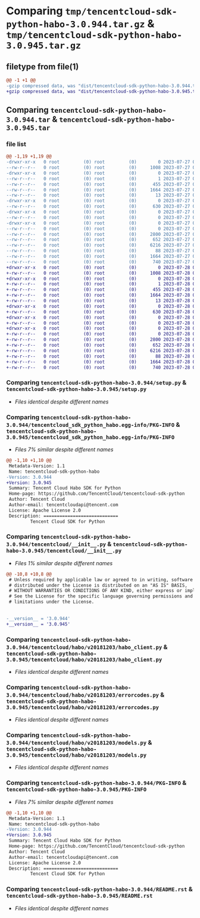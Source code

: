 # Comparing `tmp/tencentcloud-sdk-python-habo-3.0.944.tar.gz` & `tmp/tencentcloud-sdk-python-habo-3.0.945.tar.gz`

## filetype from file(1)

```diff
@@ -1 +1 @@
-gzip compressed data, was "dist/tencentcloud-sdk-python-habo-3.0.944.tar", last modified: Thu Jul 27 02:16:40 2023, max compression
+gzip compressed data, was "dist/tencentcloud-sdk-python-habo-3.0.945.tar", last modified: Fri Jul 28 00:29:12 2023, max compression
```

## Comparing `tencentcloud-sdk-python-habo-3.0.944.tar` & `tencentcloud-sdk-python-habo-3.0.945.tar`

### file list

```diff
@@ -1,19 +1,19 @@
-drwxr-xr-x   0 root         (0) root         (0)        0 2023-07-27 02:16:40.000000 tencentcloud-sdk-python-habo-3.0.944/
--rw-r--r--   0 root         (0) root         (0)     1008 2023-07-27 02:16:40.000000 tencentcloud-sdk-python-habo-3.0.944/setup.py
-drwxr-xr-x   0 root         (0) root         (0)        0 2023-07-27 02:16:40.000000 tencentcloud-sdk-python-habo-3.0.944/tencentcloud_sdk_python_habo.egg-info/
--rw-r--r--   0 root         (0) root         (0)        1 2023-07-27 02:16:40.000000 tencentcloud-sdk-python-habo-3.0.944/tencentcloud_sdk_python_habo.egg-info/dependency_links.txt
--rw-r--r--   0 root         (0) root         (0)      455 2023-07-27 02:16:40.000000 tencentcloud-sdk-python-habo-3.0.944/tencentcloud_sdk_python_habo.egg-info/SOURCES.txt
--rw-r--r--   0 root         (0) root         (0)     1664 2023-07-27 02:16:40.000000 tencentcloud-sdk-python-habo-3.0.944/tencentcloud_sdk_python_habo.egg-info/PKG-INFO
--rw-r--r--   0 root         (0) root         (0)       13 2023-07-27 02:16:40.000000 tencentcloud-sdk-python-habo-3.0.944/tencentcloud_sdk_python_habo.egg-info/top_level.txt
-drwxr-xr-x   0 root         (0) root         (0)        0 2023-07-27 02:16:40.000000 tencentcloud-sdk-python-habo-3.0.944/tencentcloud/
--rw-r--r--   0 root         (0) root         (0)      630 2023-07-27 02:16:40.000000 tencentcloud-sdk-python-habo-3.0.944/tencentcloud/__init__.py
-drwxr-xr-x   0 root         (0) root         (0)        0 2023-07-27 02:16:40.000000 tencentcloud-sdk-python-habo-3.0.944/tencentcloud/habo/
--rw-r--r--   0 root         (0) root         (0)        0 2023-07-27 02:16:40.000000 tencentcloud-sdk-python-habo-3.0.944/tencentcloud/habo/__init__.py
-drwxr-xr-x   0 root         (0) root         (0)        0 2023-07-27 02:16:40.000000 tencentcloud-sdk-python-habo-3.0.944/tencentcloud/habo/v20181203/
--rw-r--r--   0 root         (0) root         (0)        0 2023-07-27 02:16:40.000000 tencentcloud-sdk-python-habo-3.0.944/tencentcloud/habo/v20181203/__init__.py
--rw-r--r--   0 root         (0) root         (0)     2800 2023-07-27 02:16:40.000000 tencentcloud-sdk-python-habo-3.0.944/tencentcloud/habo/v20181203/habo_client.py
--rw-r--r--   0 root         (0) root         (0)      652 2023-07-27 02:16:40.000000 tencentcloud-sdk-python-habo-3.0.944/tencentcloud/habo/v20181203/errorcodes.py
--rw-r--r--   0 root         (0) root         (0)     6216 2023-07-27 02:16:40.000000 tencentcloud-sdk-python-habo-3.0.944/tencentcloud/habo/v20181203/models.py
--rw-r--r--   0 root         (0) root         (0)       88 2023-07-27 02:16:40.000000 tencentcloud-sdk-python-habo-3.0.944/setup.cfg
--rw-r--r--   0 root         (0) root         (0)     1664 2023-07-27 02:16:40.000000 tencentcloud-sdk-python-habo-3.0.944/PKG-INFO
--rw-r--r--   0 root         (0) root         (0)      740 2023-07-27 02:16:40.000000 tencentcloud-sdk-python-habo-3.0.944/README.rst
+drwxr-xr-x   0 root         (0) root         (0)        0 2023-07-28 00:29:12.000000 tencentcloud-sdk-python-habo-3.0.945/
+-rw-r--r--   0 root         (0) root         (0)     1008 2023-07-28 00:29:11.000000 tencentcloud-sdk-python-habo-3.0.945/setup.py
+drwxr-xr-x   0 root         (0) root         (0)        0 2023-07-28 00:29:12.000000 tencentcloud-sdk-python-habo-3.0.945/tencentcloud_sdk_python_habo.egg-info/
+-rw-r--r--   0 root         (0) root         (0)        1 2023-07-28 00:29:12.000000 tencentcloud-sdk-python-habo-3.0.945/tencentcloud_sdk_python_habo.egg-info/dependency_links.txt
+-rw-r--r--   0 root         (0) root         (0)      455 2023-07-28 00:29:12.000000 tencentcloud-sdk-python-habo-3.0.945/tencentcloud_sdk_python_habo.egg-info/SOURCES.txt
+-rw-r--r--   0 root         (0) root         (0)     1664 2023-07-28 00:29:12.000000 tencentcloud-sdk-python-habo-3.0.945/tencentcloud_sdk_python_habo.egg-info/PKG-INFO
+-rw-r--r--   0 root         (0) root         (0)       13 2023-07-28 00:29:12.000000 tencentcloud-sdk-python-habo-3.0.945/tencentcloud_sdk_python_habo.egg-info/top_level.txt
+drwxr-xr-x   0 root         (0) root         (0)        0 2023-07-28 00:29:12.000000 tencentcloud-sdk-python-habo-3.0.945/tencentcloud/
+-rw-r--r--   0 root         (0) root         (0)      630 2023-07-28 00:29:11.000000 tencentcloud-sdk-python-habo-3.0.945/tencentcloud/__init__.py
+drwxr-xr-x   0 root         (0) root         (0)        0 2023-07-28 00:29:12.000000 tencentcloud-sdk-python-habo-3.0.945/tencentcloud/habo/
+-rw-r--r--   0 root         (0) root         (0)        0 2023-07-28 00:29:11.000000 tencentcloud-sdk-python-habo-3.0.945/tencentcloud/habo/__init__.py
+drwxr-xr-x   0 root         (0) root         (0)        0 2023-07-28 00:29:12.000000 tencentcloud-sdk-python-habo-3.0.945/tencentcloud/habo/v20181203/
+-rw-r--r--   0 root         (0) root         (0)        0 2023-07-28 00:29:11.000000 tencentcloud-sdk-python-habo-3.0.945/tencentcloud/habo/v20181203/__init__.py
+-rw-r--r--   0 root         (0) root         (0)     2800 2023-07-28 00:29:11.000000 tencentcloud-sdk-python-habo-3.0.945/tencentcloud/habo/v20181203/habo_client.py
+-rw-r--r--   0 root         (0) root         (0)      652 2023-07-28 00:29:11.000000 tencentcloud-sdk-python-habo-3.0.945/tencentcloud/habo/v20181203/errorcodes.py
+-rw-r--r--   0 root         (0) root         (0)     6216 2023-07-28 00:29:11.000000 tencentcloud-sdk-python-habo-3.0.945/tencentcloud/habo/v20181203/models.py
+-rw-r--r--   0 root         (0) root         (0)       88 2023-07-28 00:29:12.000000 tencentcloud-sdk-python-habo-3.0.945/setup.cfg
+-rw-r--r--   0 root         (0) root         (0)     1664 2023-07-28 00:29:12.000000 tencentcloud-sdk-python-habo-3.0.945/PKG-INFO
+-rw-r--r--   0 root         (0) root         (0)      740 2023-07-28 00:29:11.000000 tencentcloud-sdk-python-habo-3.0.945/README.rst
```

### Comparing `tencentcloud-sdk-python-habo-3.0.944/setup.py` & `tencentcloud-sdk-python-habo-3.0.945/setup.py`

 * *Files identical despite different names*

### Comparing `tencentcloud-sdk-python-habo-3.0.944/tencentcloud_sdk_python_habo.egg-info/PKG-INFO` & `tencentcloud-sdk-python-habo-3.0.945/tencentcloud_sdk_python_habo.egg-info/PKG-INFO`

 * *Files 7% similar despite different names*

```diff
@@ -1,10 +1,10 @@
 Metadata-Version: 1.1
 Name: tencentcloud-sdk-python-habo
-Version: 3.0.944
+Version: 3.0.945
 Summary: Tencent Cloud Habo SDK for Python
 Home-page: https://github.com/TencentCloud/tencentcloud-sdk-python
 Author: Tencent Cloud
 Author-email: tencentcloudapi@tencent.com
 License: Apache License 2.0
 Description: ============================
         Tencent Cloud SDK for Python
```

### Comparing `tencentcloud-sdk-python-habo-3.0.944/tencentcloud/__init__.py` & `tencentcloud-sdk-python-habo-3.0.945/tencentcloud/__init__.py`

 * *Files 1% similar despite different names*

```diff
@@ -10,8 +10,8 @@
 # Unless required by applicable law or agreed to in writing, software
 # distributed under the License is distributed on an "AS IS" BASIS,
 # WITHOUT WARRANTIES OR CONDITIONS OF ANY KIND, either express or implied.
 # See the License for the specific language governing permissions and
 # limitations under the License.
 
 
-__version__ = '3.0.944'
+__version__ = '3.0.945'
```

### Comparing `tencentcloud-sdk-python-habo-3.0.944/tencentcloud/habo/v20181203/habo_client.py` & `tencentcloud-sdk-python-habo-3.0.945/tencentcloud/habo/v20181203/habo_client.py`

 * *Files identical despite different names*

### Comparing `tencentcloud-sdk-python-habo-3.0.944/tencentcloud/habo/v20181203/errorcodes.py` & `tencentcloud-sdk-python-habo-3.0.945/tencentcloud/habo/v20181203/errorcodes.py`

 * *Files identical despite different names*

### Comparing `tencentcloud-sdk-python-habo-3.0.944/tencentcloud/habo/v20181203/models.py` & `tencentcloud-sdk-python-habo-3.0.945/tencentcloud/habo/v20181203/models.py`

 * *Files identical despite different names*

### Comparing `tencentcloud-sdk-python-habo-3.0.944/PKG-INFO` & `tencentcloud-sdk-python-habo-3.0.945/PKG-INFO`

 * *Files 7% similar despite different names*

```diff
@@ -1,10 +1,10 @@
 Metadata-Version: 1.1
 Name: tencentcloud-sdk-python-habo
-Version: 3.0.944
+Version: 3.0.945
 Summary: Tencent Cloud Habo SDK for Python
 Home-page: https://github.com/TencentCloud/tencentcloud-sdk-python
 Author: Tencent Cloud
 Author-email: tencentcloudapi@tencent.com
 License: Apache License 2.0
 Description: ============================
         Tencent Cloud SDK for Python
```

### Comparing `tencentcloud-sdk-python-habo-3.0.944/README.rst` & `tencentcloud-sdk-python-habo-3.0.945/README.rst`

 * *Files identical despite different names*

